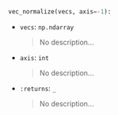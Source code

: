 <a id="McUtils.Numputils.VectorOps.vec_normalize">&nbsp;</a>
```python
vec_normalize(vecs, axis=-1): 
```

- `vecs`: `np.ndarray`
    >No description...
- `axis`: `int`
    >No description...
- `:returns`: `_`
    >No description...

